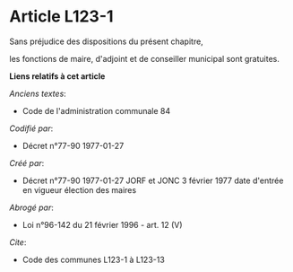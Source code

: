 # Article L123-1

Sans préjudice des dispositions du présent chapitre,

les fonctions de maire, d'adjoint et de conseiller municipal sont gratuites.

**Liens relatifs à cet article**

_Anciens textes_:

  - Code de l'administration communale 84

_Codifié par_:

  - Décret n°77-90 1977-01-27

_Créé par_:

  - Décret n°77-90 1977-01-27 JORF et JONC 3 février 1977 date d'entrée en vigueur élection des maires

_Abrogé par_:

  - Loi n°96-142 du 21 février 1996 - art. 12 (V)

_Cite_:

  - Code des communes L123-1 à L123-13
